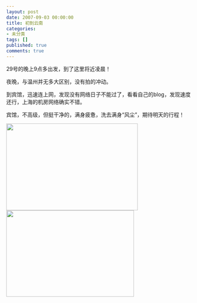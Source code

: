 ```yaml
---
layout: post
date: 2007-09-03 00:00:00
title: 初到云南
categories:
- 未分类
tags: []
published: true
comments: true
---
```

<p><p>
29号的晚上9点多出发，到了这里将近凌晨！ 
</p>
<p>
夜晚，与温州并无多大区别，没有拍的冲动。&nbsp; 
</p>
<p>
到宾馆，迅速连上网，发现没有网络日子不能过了，看看自己的blog，发现速度还行，上海的机房网络确实不错。 
</p>
<p>
宾馆，不高级，但挺干净的，满身疲惫，洗去满身&ldquo;风尘&rdquo;，期待明天的行程！ 
</p>
<img style="width: 350px; height: 231px" src="/image.axd?picture=SNV10005_%e7%bc%96%e8%be%91%e5%89%af%e6%9c%ac2.jpg" alt="" width="350" height="231" /> <img style="width: 340px; height: 230px" src="/image.axd?picture=SNV10002%e5%89%af%e6%9c%ac.jpg" alt="" width="340" height="230" />
</p>
